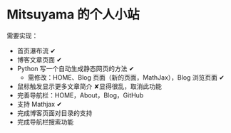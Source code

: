 # Mitsuyama 的个人小站

需要实现：

- 首页瀑布流 ✔
- 博客文章页面 ✔
- Python 写一个自动生成静态网页的方法 ✔
  - 需修改：HOME、Blog 页面（新的页面，MathJax），Blog 浏览页面 ✔
- 鼠标触发显示更多文章简介  ✘显得很乱，取消此功能
- 完善导航栏：HOME，About，Blog，GitHub
- 支持 Mathjax ✔
- 完成博客页面对目录的支持
- 完成导航栏搜索功能